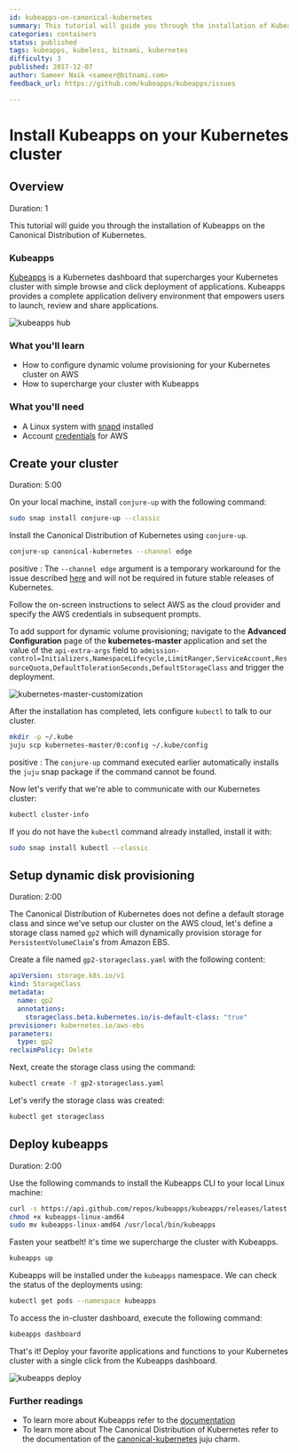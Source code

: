 ```yaml
---
id: kubeapps-on-canonical-kubernetes
summary: This tutorial will guide you through the installation of Kubeapps on the Canonical Distribution of Kubernetes.
categories: containers
status: published
tags: kubeapps, kubeless, bitnami, kubernetes
difficulty: 3
published: 2017-12-07
author: Sameer Naik <sameer@bitnami.com>
feedback_url: https://github.com/kubeapps/kubeapps/issues

---
```


# Install Kubeapps on your Kubernetes cluster

## Overview
Duration: 1

This tutorial will guide you through the installation of Kubeapps on the Canonical Distribution of Kubernetes.

### Kubeapps

[Kubeapps](https://www.kubeapps.com/) is a Kubernetes dashboard that supercharges your Kubernetes cluster with simple browse and click deployment of applications. Kubeapps provides a complete application delivery environment that empowers users to launch, review and share applications.

![kubeapps hub](images/kubeapps-dashboard.png)

### What you'll learn

- How to configure dynamic volume provisioning for your Kubernetes cluster on AWS
- How to supercharge your cluster with Kubeapps

### What you'll need

- A Linux system with [snapd](https://snapcraft.io/docs/core/install) installed
- Account [credentials](https://docs.aws.amazon.com/general/latest/gr/aws-sec-cred-types.html) for AWS

## Create your cluster
Duration: 5:00

On your local machine, install `conjure-up` with the following command:

```bash
sudo snap install conjure-up --classic
```

Install the Canonical Distribution of Kubernetes using `conjure-up`.

```bash
conjure-up canonical-kubernetes --channel edge
```

positive
: The `--channel edge` argument is a temporary workaround for the issue described [here](https://github.com/juju-solutions/bundle-canonical-kubernetes/issues/451) and will not be required in future stable releases of Kubernetes.

Follow the on-screen instructions to select AWS as the cloud provider and specify the AWS credentials in subsequent prompts.

To add support for dynamic volume provisioning; navigate to the **Advanced Configuration** page of the **kubernetes-master** application and set the value of the `api-extra-args` field to `admission-control=Initializers,NamespaceLifecycle,LimitRanger,ServiceAccount,ResourceQuota,DefaultTolerationSeconds,DefaultStorageClass` and trigger the deployment.

![kubernetes-master-customization](images/kubernetes-master-advanced-configuration.gif)

After the installation has completed, lets configure `kubectl` to talk to our cluster.

```bash
mkdir -p ~/.kube
juju scp kubernetes-master/0:config ~/.kube/config
```

positive
: The `conjure-up` command executed earlier automatically installs the `juju` snap package if the command cannot be found.

Now let's verify that we're able to communicate with our Kubernetes cluster:

```bash
kubectl cluster-info
```

If you do not have the `kubectl` command already installed, install it with:

```bash
sudo snap install kubectl --classic
```

## Setup dynamic disk provisioning
Duration: 2:00

The Canonical Distribution of Kubernetes does not define a default storage class and since we've setup our cluster on the AWS cloud, let's define a storage class named `gp2` which will dynamically provision storage for `PersistentVolumeClaim`'s from Amazon EBS.

Create a file named `gp2-storageclass.yaml` with the following content:

```yaml
apiVersion: storage.k8s.io/v1
kind: StorageClass
metadata:
  name: gp2
  annotations:
    storageclass.beta.kubernetes.io/is-default-class: "true"
provisioner: kubernetes.io/aws-ebs
parameters:
  type: gp2
reclaimPolicy: Delete
```

Next, create the storage class using the command:

```bash
kubectl create -f gp2-storageclass.yaml
```

Let's verify the storage class was created:

```bash
kubectl get storageclass
```

## Deploy kubeapps
Duration: 2:00

Use the following commands to install the Kubeapps CLI to your local Linux machine:

```bash
curl -s https://api.github.com/repos/kubeapps/kubeapps/releases/latest | grep linux | grep browser_download_url | cut -d '"' -f 4 | wget -i -
chmod +x kubeapps-linux-amd64
sudo mv kubeapps-linux-amd64 /usr/local/bin/kubeapps
```

Fasten your seatbelt! it's time we supercharge the cluster with Kubeapps.

```bash
kubeapps up
```

Kubeapps will be installed under the `kubeapps` namespace. We can check the status of the deployments using:

```bash
kubectl get pods --namespace kubeapps
```

To access the in-cluster dashboard, execute the following command:

```bash
kubeapps dashboard
```

That's it! Deploy your favorite applications and functions to your Kubernetes cluster with a single click from the Kubeapps dashboard.

![kubeapps deploy](images/kubeapps-wordpress-deploy.png)

### Further readings

* To learn more about Kubeapps refer to the [documentation](https://github.com/kubeapps/kubeapps/tree/master/docs)
* To learn more about The Canonical Distribution of Kubernetes refer to the documentation of the [canonical-kubernetes](https://jujucharms.com/canonical-kubernetes/bundle/132) juju charm.
